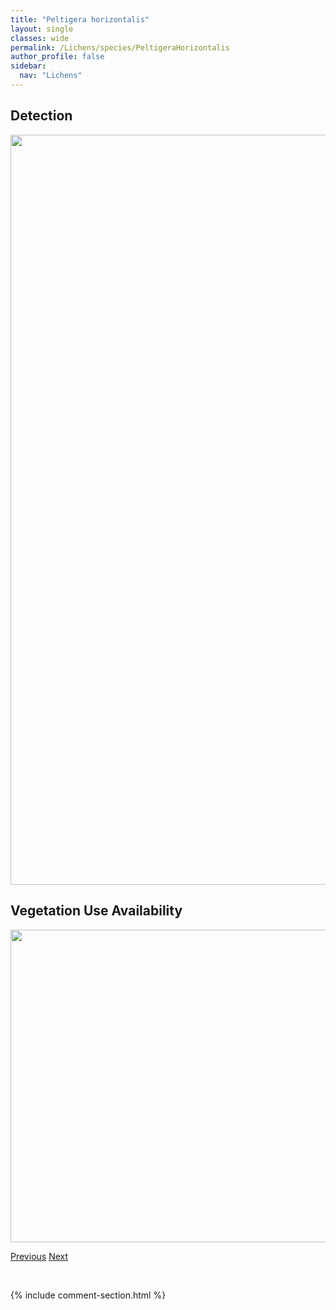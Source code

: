 ```yaml
---
title: "Peltigera horizontalis"
layout: single
classes: wide
permalink: /Lichens/species/PeltigeraHorizontalis
author_profile: false
sidebar:
  nav: "Lichens"
---
```


<h2>Detection</h2>

<a href="https://drive.google.com/uc?export=view&id=1t4L5hCF-GrvVZClX9tFcXqieIDSAOKeN">
<img src="https://drive.google.com/uc?export=view&id=1t4L5hCF-GrvVZClX9tFcXqieIDSAOKeN" height = "1200" width = "800">
</a>


<h2>Vegetation Use Availability</h2>

<a href="https://drive.google.com/uc?export=view&id=12m3VU1FFT_O6WI5p7rJ64qzLYtu1yYLw">
<img src="https://drive.google.com/uc?export=view&id=12m3VU1FFT_O6WI5p7rJ64qzLYtu1yYLw" height = "500" width = "1000">
</a>


<a href="/DevelopmentWebsite/Lichens/species/PeltigeraFrippii" class="pagination--pager" title="Peltigera frippii">Previous</a> <a href="/DevelopmentWebsite/Lichens/species/PeltigeraKristinssonii" class="pagination--pager" title="Peltigera kristinssonii">Next</a>

<p>&nbsp;</p>

{% include comment-section.html %}
